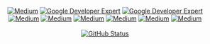 <p align="center">
<a href="https://play.google.com/store/apps/dev?id=6781046200635814881&hl=en&gl=US"><img alt="Medium" src="https://img.shields.io/badge/GooglePlay-sandroid lab-lgreen.svg"/></a>
<a href="https://medium.com/@mssandeepkamath"><img alt="Google Developer Expert" src="https://img.shields.io/badge/Medium-mssandeepkamath-black.svg"/></a> 
<a href="https://www.linkedin.com/in/mssandeepkamath/"><img alt="Google Developer Expert" src="https://img.shields.io/badge/LinkedIn-mssandeepkamath-blue.svg"/></a> 
<a href="https://github.com/mssandeepkamath"><img alt="Medium" src="https://img.shields.io/badge/GitHub-mssandeepkamath-black.svg"/></a>
<a href="https://twitter.com/mssandeepkamath"><img alt="Medium" src="https://img.shields.io/badge/Twitter-mssandeepkamath-blue.svg"/></a>
<a href="https://leetcode.com/msandeepk/"><img alt="Medium" src="https://img.shields.io/badge/Leetcode-msandeepk-orange.svg"/></a>
<a href="https://mastodon.social/@msandeepk"><img alt="Medium" src="https://img.shields.io/badge/Mastodon-msandeepk-darkblue.svg"/></a>
<a href="https://www.youtube.com/channel/UCDfCgec5I82TJHkQp5MMUeg"><img alt="Medium" src="https://img.shields.io/badge/YouTube-mssandeepkamath6210-darkred.svg"/></a>
<a href="https://www.instagram.com/_mssandeep_kamath_/"><img alt="Medium" src="https://img.shields.io/badge/Instagram-_mssandeepkamath_-pink.svg"/></a>

<br>
  <br>
<a href="https://github.com/mssandeepkamath"><img alt="GitHub Status" src="https://github-readme-stats.vercel.app/api?username=mssandeepkamath&show_icons=true&include_all_commits=true&count_private=true"/></a>
</p>
